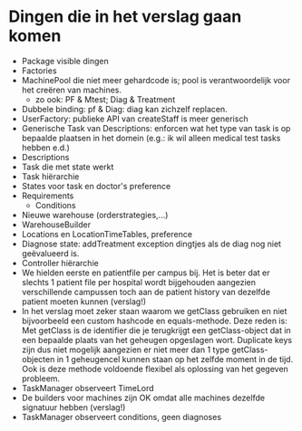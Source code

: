 # Dingen die in het verslag gaan komen #

  * Package visible dingen
  * Factories
  * MachinePool die niet meer gehardcode is; pool is verantwoordelijk voor het creëren van machines.
    * zo ook: PF & Mtest; Diag & Treatment
  * Dubbele binding: pf & Diag: diag kan zichzelf replacen.
  * UserFactory: publieke API van createStaff is meer generisch
  * Generische Task van Descriptions: enforcen wat het type van task is op bepaalde plaatsen in het domein (e.g.: ik wil alleen medical test tasks hebben e.d.)
  * Descriptions
  * Task die met state werkt
  * Task hiërarchie
  * States voor task en doctor's preference
  * Requirements
    * Conditions
  * Nieuwe warehouse (orderstrategies,...)
  * WarehouseBuilder
  * Locations en LocationTimeTables, preference
  * Diagnose state: addTreatment exception dingtjes als de diag nog niet geëvalueerd is.
  * Controller hiërarchie
  * We hielden eerste en patientfile per campus bij. Het is beter dat er slechts 1 patient file per hospital wordt bijgehouden aangezien verschillende campussen toch aan de patient history van dezelfde patient moeten kunnen (verslag!)
  * In het verslag moet zeker staan waarom we getClass gebruiken en niet bijvoorbeeld een custom hashcode en equals-methode. Deze reden is: Met getClass is de identifier die je terugkrijgt een getClass-object dat in een bepaalde plaats van het geheugen opgeslagen wort. Duplicate keys zijn dus niet mogelijk aangezien er niet meer dan 1 type getClass-objecten in 1 geheugencel kunnen staan op het zelfde moment in de tijd. Ook is deze methode voldoende flexibel als oplossing van het gegeven probleem.
  * TaskManager observeert TimeLord
  * De builders voor machines zijn OK omdat alle machines dezelfde signatuur hebben (verslag!)
  * TaskManager observeert conditions, geen diagnoses